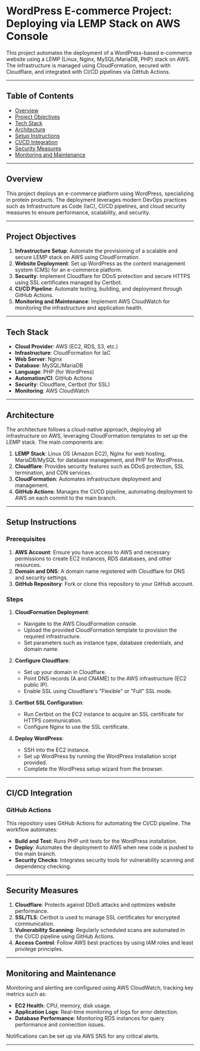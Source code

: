 # WordPress E-commerce Project: Deploying via LEMP Stack on AWS Console

This project automates the deployment of a WordPress-based e-commerce website using a LEMP (Linux, Nginx, MySQL/MariaDB, PHP) stack on AWS. The infrastructure is managed using CloudFormation, secured with Cloudflare, and integrated with CI/CD pipelines via GitHub Actions.

---

## Table of Contents

- [Overview](#overview)
- [Project Objectives](#project-objectives)
- [Tech Stack](#tech-stack)
- [Architecture](#architecture)
- [Setup Instructions](#setup-instructions)
- [CI/CD Integration](#cicd-integration)
- [Security Measures](#security-measures)
- [Monitoring and Maintenance](#monitoring-and-maintenance)

---

## Overview

This project deploys an e-commerce platform using WordPress, specializing in protein products. The deployment leverages modern DevOps practices such as Infrastructure as Code (IaC), CI/CD pipelines, and cloud security measures to ensure performance, scalability, and security.

---

## Project Objectives

1. **Infrastructure Setup**: Automate the provisioning of a scalable and secure LEMP stack on AWS using CloudFormation.
2. **Website Deployment**: Set up WordPress as the content management system (CMS) for an e-commerce platform.
3. **Security**: Implement Cloudflare for DDoS protection and secure HTTPS using SSL certificates managed by Certbot.
4. **CI/CD Pipeline**: Automate testing, building, and deployment through GitHub Actions.
5. **Monitoring and Maintenance**: Implement AWS CloudWatch for monitoring the infrastructure and application health.

---

## Tech Stack

- **Cloud Provider**: AWS (EC2, RDS, S3, etc.)
- **Infrastructure**: CloudFormation for IaC
- **Web Server**: Nginx
- **Database**: MySQL/MariaDB
- **Language**: PHP (for WordPress)
- **Automation/CI**: GitHub Actions
- **Security**: Cloudflare, Certbot (for SSL)
- **Monitoring**: AWS CloudWatch

---

## Architecture

The architecture follows a cloud-native approach, deploying all infrastructure on AWS, leveraging CloudFormation templates to set up the LEMP stack. The main components are:

1. **LEMP Stack**: Linux OS (Amazon EC2), Nginx for web hosting, MariaDB/MySQL for database management, and PHP for WordPress.
2. **Cloudflare**: Provides security features such as DDoS protection, SSL termination, and CDN services.
3. **CloudFormation**: Automates infrastructure deployment and management.
4. **GitHub Actions**: Manages the CI/CD pipeline, automating deployment to AWS on each commit to the main branch.

---

## Setup Instructions

### Prerequisites

1. **AWS Account**: Ensure you have access to AWS and necessary permissions to create EC2 instances, RDS databases, and other resources.
2. **Domain and DNS**: A domain name registered with Cloudflare for DNS and security settings.
3. **GitHub Repository**: Fork or clone this repository to your GitHub account.

### Steps

1. **CloudFormation Deployment**:
   - Navigate to the AWS CloudFormation console.
   - Upload the provided CloudFormation template to provision the required infrastructure.
   - Set parameters such as instance type, database credentials, and domain name.

2. **Configure Cloudflare**:
   - Set up your domain in Cloudflare.
   - Point DNS records (A and CNAME) to the AWS infrastructure (EC2 public IP).
   - Enable SSL using Cloudflare's "Flexible" or "Full" SSL mode.

3. **Certbot SSL Configuration**:
   - Run Certbot on the EC2 instance to acquire an SSL certificate for HTTPS communication.
   - Configure Nginx to use the SSL certificate.

4. **Deploy WordPress**:
   - SSH into the EC2 instance.
   - Set up WordPress by running the WordPress installation script provided.
   - Complete the WordPress setup wizard from the browser.

---

## CI/CD Integration

### GitHub Actions

This repository uses GitHub Actions for automating the CI/CD pipeline. The workflow automates:

- **Build and Test**: Runs PHP unit tests for the WordPress installation.
- **Deploy**: Automates the deployment to AWS when new code is pushed to the main branch.
- **Security Checks**: Integrates security tools for vulnerability scanning and dependency checking.

---

## Security Measures

1. **Cloudflare**: Protects against DDoS attacks and optimizes website performance.
2. **SSL/TLS**: Certbot is used to manage SSL certificates for encrypted communication.
3. **Vulnerability Scanning**: Regularly scheduled scans are automated in the CI/CD pipeline using GitHub Actions.
4. **Access Control**: Follow AWS best practices by using IAM roles and least privilege principles.

---

## Monitoring and Maintenance

Monitoring and alerting are configured using AWS CloudWatch, tracking key metrics such as:

- **EC2 Health**: CPU, memory, disk usage.
- **Application Logs**: Real-time monitoring of logs for error detection.
- **Database Performance**: Monitoring RDS instances for query performance and connection issues.

Notifications can be set up via AWS SNS for any critical alerts.

---
